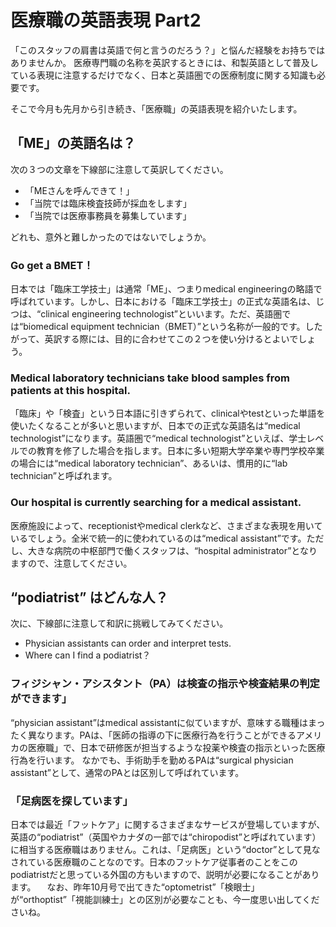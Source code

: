 # 医療職の英語表現 Part2

「このスタッフの肩書は英語で何と言うのだろう？」と悩んだ経験をお持ちではありませんか。
医療専門職の名称を英訳するときには、和製英語として普及している表現に注意するだけでなく、日本と英語圏での医療制度に関する知識も必要です。

そこで今月も先月から引き続き、「医療職」の英語表現を紹介いたします。

## 「ME」の英語名は？

次の３つの文章を下線部に注意して英訳してください。

- 「MEさんを呼んできて！」
- 「当院では臨床検査技師が採血をします」
- 「当院では医療事務員を募集しています」

どれも、意外と難しかったのではないでしょうか。

### Go get a BMET！

日本では「臨床工学技士」は通常「ME」、つまりmedical engineeringの略語で呼ばれています。しかし、日本における「臨床工学技士」の正式な英語名は、じつは、“clinical engineering technologist”といいます。ただ、英語圏では“biomedical equipment technician（BMET）”という名称が一般的です。したがって、英訳する際には、目的に合わせてこの２つを使い分けるとよいでしょう。

### Medical laboratory technicians take blood samples from patients at this hospital.

「臨床」や「検査」という日本語に引きずられて、clinicalやtestといった単語を使いたくなることが多いと思いますが、日本での正式な英語名は“medical technologist”になります。英語圏で“medical technologist”といえば、学士レベルでの教育を修了した場合を指します。日本に多い短期大学卒業や専門学校卒業の場合には“medical laboratory technician”、あるいは、慣用的に“lab technician”と呼ばれます。

### Our hospital is currently searching for a medical assistant.

医療施設によって、receptionistやmedical clerkなど、さまざまな表現を用いているでしょう。全米で統一的に使われているのは“medical assistant”です。ただし、大きな病院の中枢部門で働くスタッフは、“hospital administrator”となりますので、注意してください。

## “podiatrist” はどんな人？

次に、下線部に注意して和訳に挑戦してみてください。

- Physician assistants can order and interpret tests.
- Where can I find a podiatrist？

### フィジシャン・アシスタント（PA）は検査の指示や検査結果の判定ができます」

“physician assistant”はmedical assistantに似ていますが、意味する職種はまったく異なります。PAは、「医師の指導の下に医療行為を行うことができるアメリカの医療職」で、日本で研修医が担当するような投薬や検査の指示といった医療行為を行います。
なかでも、手術助手を勤めるPAは“surgical physician assistant”として、通常のPAとは区別して呼ばれています。

### 「足病医を探しています」

日本では最近「フットケア」に関するさまざまなサービスが登場していますが、英語の“podiatrist”（英国やカナダの一部では“chiropodist”と呼ばれています）に相当する医療職はありません。これは、「足病医」という“doctor”として見なされている医療職のことなのです。日本のフットケア従事者のことをこのpodiatristだと思っている外国の方もいますので、説明が必要になることがあります。 　なお、昨年10月号で出てきた“optometrist”「検眼士」が“orthoptist”「視能訓練士」との区別が必要なことも、今一度思い出してくださいね。
